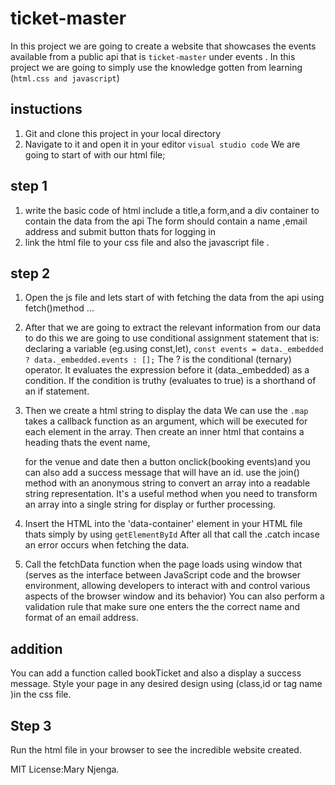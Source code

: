 # ticket-master
In this project we are going to create a website that showcases the events available from a public api that is `ticket-master` under events .
In this project we are going to simply use the knowledge gotten from learning (`html.css and javascript`)
## instuctions 
1. Git and clone this project in your local directory 
2. Navigate to it and open it in your editor `visual studio code`
We are going to start of with our html file;
## step 1
1. write the basic code of html include a title,a form,and a div container to contain the data from the api
The form should contain a name ,email address and submit button thats for logging in 
2. link the html file to your css file and also the javascript file .

## step 2
1. Open the js file and lets start of with fetching the data from the api using 
fetch()method ...

2. After that we are going to extract the relevant information from our data 
to do this we are going to use conditional assignment statement that is: 
 declaring a variable (eg.using const,let), 
`const events = data._embedded ? data._embedded.events : [];` 
The ? is the conditional (ternary) operator. It evaluates the expression before it (data._embedded) as a condition. If the condition is truthy (evaluates to true) is a shorthand of an if statement.

3. Then we create a html string to display the data 
We can use the `.map`  takes a callback function as an argument, which will be executed for each element in the array.
Then create an inner html that contains a heading thats the event name, <p>for the venue and date then a button onclick(booking events)and you can also add a success message  that will have an id.
use the join() method with an anonymous string to convert an array into a readable string representation. It's a useful method when you need to transform an array into a single string for display or further processing.

4. Insert the HTML into the 'data-container' element in your HTML file
thats simply by using `getElementById`
After all that call the .catch incase an error occurs when fetching the data.
5. Call the fetchData function when the page loads 
using window that (serves as the interface between JavaScript code and the browser environment, allowing developers to interact with and control various aspects of the browser window and its behavior)
You can also perform a validation rule that make sure one enters the the correct name and format of an email address.
## addition
You can add a function called bookTicket and also a display a success message.
Style your page in any desired design using (class,id or tag name )in the css file.

## Step 3
Run the html file in your browser to see the incredible website created.

MIT License:Mary Njenga.